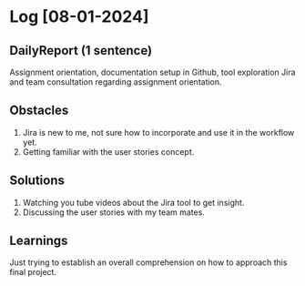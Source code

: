 # Log [08-01-2024]

## DailyReport (1 sentence)
Assignment orientation, documentation setup in Github, tool exploration Jira and team consultation regarding assignment orientation. 

## Obstacles
1. Jira is new to me, not sure how to incorporate and use it in the workflow yet.
2. Getting familiar with the user stories concept.

## Solutions
1. Watching you tube videos about the Jira tool to get insight.
2. Discussing the user stories with my team mates.

## Learnings 
Just trying to establish an overall comprehension on how to approach this final project.